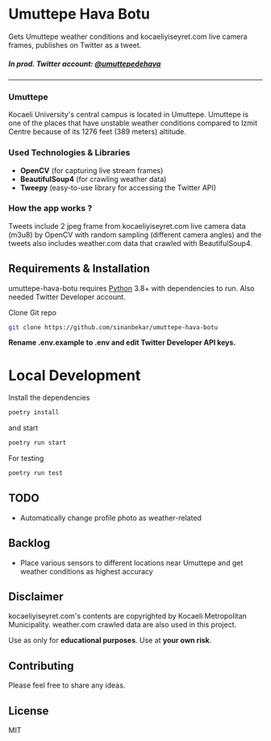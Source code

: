 # Umuttepe Hava Botu

Gets Umuttepe weather conditions and kocaeliyiseyret.com live camera frames, publishes on Twitter as a tweet.

##### In prod. Twitter account: [@umuttepedehava](https://twitter.com/umuttepedehava)

---

### Umuttepe

Kocaeli University's central campus is located in Umuttepe. Umuttepe is one of the places that have unstable weather conditions compared to Izmit Centre because of its 1276 feet (389 meters) altitude.

### Used Technologies & Libraries

- **OpenCV** (for capturing live stream frames)
- **BeautifulSoup4** (for crawling weather data)
- **Tweepy** (easy-to-use library for accessing the Twitter API)

### How the app works ?

Tweets include 2 jpeg frame from kocaeliyiseyret.com live camera data (m3u8) by OpenCV with random sampling (different camera angles) and the tweets also includes weather.com data that crawled with BeautifulSoup4.

## Requirements & Installation

umuttepe-hava-botu requires [Python](https://www.python.org) 3.8+ with dependencies to run. Also needed Twitter Developer account.

Clone Git repo

```sh
git clone https://github.com/sinanbekar/umuttepe-hava-botu
```

**Rename .env.example to .env and edit Twitter Developer API keys.**

# Local Development

Install the dependencies

```sh
poetry install
```

and start

```sh
poetry run start
```

For testing

```sh
poetry run test
```

## TODO

- Automatically change profile photo as weather-related

## Backlog

- Place various sensors to different locations near Umuttepe and get weather conditions as highest accuracy

## Disclaimer

kocaeliyiseyret.com's contents are copyrighted by Kocaeli Metropolitan Municipality.
weather.com crawled data are also used in this project.

Use as only for **educational purposes**.
Use at **your own risk**.

## Contributing

Please feel free to share any ideas.

## License

MIT
